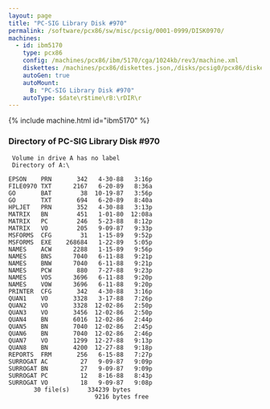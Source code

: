 ```yaml
---
layout: page
title: "PC-SIG Library Disk #970"
permalink: /software/pcx86/sw/misc/pcsig/0001-0999/DISK0970/
machines:
  - id: ibm5170
    type: pcx86
    config: /machines/pcx86/ibm/5170/cga/1024kb/rev3/machine.xml
    diskettes: /machines/pcx86/diskettes.json,/disks/pcsig0/pcx86/diskettes.json
    autoGen: true
    autoMount:
      B: "PC-SIG Library Disk #970"
    autoType: $date\r$time\rB:\rDIR\r
---
```


{% include machine.html id="ibm5170" %}

### Directory of PC-SIG Library Disk #970

     Volume in drive A has no label
     Directory of A:\

    EPSON    PRN       342   4-30-88   3:16p
    FILE0970 TXT      2167   6-20-89   8:36a
    GO       BAT        38  10-19-87   3:56p
    GO       TXT       694   6-20-89   8:40a
    HPLJET   PRN       352   4-30-88   3:13p
    MATRIX   BN        451   1-01-80  12:08a
    MATRIX   PC        246   5-23-88   8:12p
    MATRIX   VO        205   9-09-87   9:33p
    MSFORMS  CFG        31   1-15-89   9:52p
    MSFORMS  EXE    268684   1-22-89   5:05p
    NAMES    ACW      2288   1-15-89   9:56p
    NAMES    BNS      7040   6-11-88   9:21p
    NAMES    BNW      7040   6-11-88   9:21p
    NAMES    PCW       880   7-27-88   9:23p
    NAMES    VOS      3696   6-11-88   9:20p
    NAMES    VOW      3696   6-11-88   9:20p
    PRINTER  CFG       342   4-30-88   3:16p
    QUAN1    VO       3328   3-17-88   7:26p
    QUAN2    VO       3328  12-02-86   2:50p
    QUAN3    VO       3456  12-02-86   2:50p
    QUAN4    BN       6016  12-02-86   2:44p
    QUAN5    BN       7040  12-02-86   2:45p
    QUAN6    BN       7040  12-02-86   2:46p
    QUAN7    VO       1299  12-27-88   9:13p
    QUAN8    BN       4200  12-27-88   9:18p
    REPORTS  FRM       256   6-15-88   7:27p
    SURROGAT AC         27   9-09-87   9:09p
    SURROGAT BN         27   9-09-87   9:09p
    SURROGAT PC         12   8-16-88   8:43p
    SURROGAT VO         18   9-09-87   9:08p
           30 file(s)     334239 bytes
                            9216 bytes free
